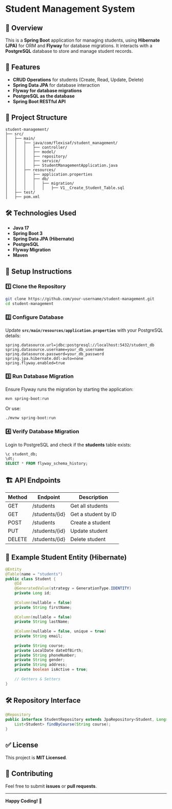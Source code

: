 # Student Management System

## 📌 Overview
This is a **Spring Boot** application for managing students, using **Hibernate (JPA)** for ORM and **Flyway** for database migrations. It interacts with a **PostgreSQL** database to store and manage student records.

## 🚀 Features
- **CRUD Operations** for students (Create, Read, Update, Delete)
- **Spring Data JPA** for database interaction
- **Flyway for database migrations**
- **PostgreSQL as the database**
- **Spring Boot RESTful API**

## 📂 Project Structure
```
student-management/
├── src/
│   ├── main/
│   │   ├── java/com/flexisaf/student_management/
│   │   │   ├── controller/
│   │   │   ├── model/
│   │   │   ├── repository/
│   │   │   ├── service/
│   │   │   ├── StudentManagementApplication.java
│   │   ├── resources/
│   │   │   ├── application.properties
│   │   │   ├── db/
│   │   │   │   ├── migration/
│   │   │   │   │   ├── V1__Create_Student_Table.sql
│   ├── test/
│   ├── pom.xml
```

## 🛠 Technologies Used
- **Java 17**
- **Spring Boot 3**
- **Spring Data JPA (Hibernate)**
- **PostgreSQL**
- **Flyway Migration**
- **Maven**

## 🔧 Setup Instructions

### 1️⃣ Clone the Repository
```bash
git clone https://github.com/your-username/student-management.git
cd student-management
```

### 2️⃣ Configure Database
Update **`src/main/resources/application.properties`** with your PostgreSQL details:
```properties
spring.datasource.url=jdbc:postgresql://localhost:5432/student_db
spring.datasource.username=your_db_username
spring.datasource.password=your_db_password
spring.jpa.hibernate.ddl-auto=none
spring.flyway.enabled=true
```

### 3️⃣ Run Database Migration
Ensure Flyway runs the migration by starting the application:
```bash
mvn spring-boot:run
```
Or use:
```bash
./mvnw spring-boot:run
```

### 4️⃣ Verify Database Migration
Login to PostgreSQL and check if the **students** table exists:
```sql
\c student_db;
\dt;
SELECT * FROM flyway_schema_history;
```

## 🏗 API Endpoints
| Method | Endpoint         | Description        |
|--------|----------------|------------------|
| GET    | /students       | Get all students |
| GET    | /students/{id}  | Get a student by ID |
| POST   | /students       | Create a student |
| PUT    | /students/{id}  | Update student |
| DELETE | /students/{id}  | Delete student |

## 📜 Example Student Entity (Hibernate)
```java
@Entity
@Table(name = "students")
public class Student {
    @Id
    @GeneratedValue(strategy = GenerationType.IDENTITY)
    private Long id;
    
    @Column(nullable = false)
    private String firstName;
    
    @Column(nullable = false)
    private String lastName;
    
    @Column(nullable = false, unique = true)
    private String email;
    
    private String course;
    private LocalDate dateOfBirth;
    private String phoneNumber;
    private String gender;
    private String address;
    private boolean isActive = true;
    
    // Getters & Setters
}
```

## 🛠 Repository Interface
```java
@Repository
public interface StudentRepository extends JpaRepository<Student, Long> {
    List<Student> findByCourse(String course);
}
```

## ✅ License
This project is **MIT Licensed**.

## 🤝 Contributing
Feel free to submit **issues** or **pull requests**.

---
**Happy Coding! 🚀**

